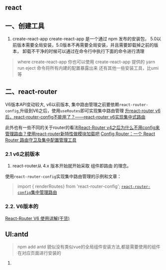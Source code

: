 ## react
## 一、创建工具
1. create-react-app 
create-react-app 是一个通过 npm 发布的安装包，
5.0以前版本需要全局安装，5.0版本不再需要全局安装，并且需要卸载掉之前的版本，
卸载不干净的时候可以通过在命令行中执行下面的命令进行清理
>where create-react-app
你也可以使用 create-react-app 提供的 yarn run eject 命令将所有内建的配置暴露出来
还有其他一些安装工具，比umi等

## 二、react-router
 V6版本API变动较大,
v6以前版本, 集中路由管理之前要依赖`react-router-config`,升级到V6之后，使用`useRoutes`即可实现集中路由管理
[升react-router v6后，react-router-config不能用了？——react-router v6实现集中式路由](https://juejin.cn/post/7052933770260938783)

此外也有一些不同的关于router的看法[React-Router v4之后为什么不用config来管理路由？使用react-router新特性做模块加载吧](https://juejin.cn/post/7054407734166290463)
[Config Router：一个 React Router 路由守卫及集中配置管理工具](https://juejin.cn/post/7029980146115280910)

### 2.1 v6之前版本
1. react-router从 4.x 版本开始就开始采取 组件即路由 的理念。

使用`react-router-config`实现集中路由管理的示例和文章：

>import { renderRoutes} from 'react-router-config';
[`react-router-config`集中管理路由](https://juejin.cn/post/6959835598198669343)

### 2.2. V6版本的
[React-Router V6 使用详解(干货)](https://juejin.cn/post/7033313711947251743#heading-1)





## UI:antd

> npm add antd
貌似没有类似vue的全局组件安装方法,都是需要使用的组件在对应页面进行安装的

1.